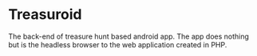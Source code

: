 Treasuroid
==========

The back-end of treasure hunt based android app. The app does nothing but is the headless browser to the web application created in PHP. 
